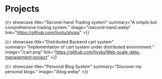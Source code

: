 # Projects



{{< showcase title="Second-hand Trading system" summary="A simple but comprehensive trading system." image="/second-hand.webp" link="https://github.com/ljystu/shops"  >}}

{{< showcase title="Distributed Backend cart system" summary="Implementation of cart system under distributed environment." image="/cart.png" link="https://github.com/ljystu/Web-scale-data-management-project" >}}

{{< showcase title="Personal Blog System" summary="Discover my personal blogs." image="/blog.webp" >}}



